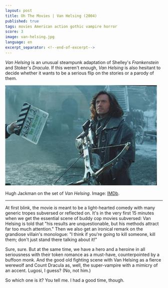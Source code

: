 ```yaml
---
layout: post
title: Oh The Movies | Van Helsing (2004)
published: true
tags: movies American action gothic vampire horror
score: 3
image: van-helsing.jpg
language: en
excerpt_separator: <!--end-of-excerpt-->
---
```

*Van Helsing* is an unusual steampunk adaptation of Shelley's *Frankenstein* and Stoker's *Dracula*. If this weren't enough, *Van Helsing* is also hesitant to decide whether it wants to be a serious flip on the stories or a parody of them.
<!--end-of-excerpt-->
<p><img src="/assets/van-helsing.jpg"></p>

<p>Hugh Jackman on the set of <i>Van Helsing</i>. Image: <a href="https://www.imdb.com/title/tt0338526/mediaviewer/rm1277597696" target="_blank">IMDb</a>.</p>

<hr>

At first blink, the movie *is* meant to be a light-hearted comedy with many generic tropes subversed or reflected on. It's in the very first 15 minutes when we get the essential scene of buddy cop movies subversed: Van Helsing is told that "his results are unquestionable, but his methods attract far too much attention." Then we also get an ironical remark on the grandiose villain's monologue: "I think if you're going to kill someone, kill them; don't just stand there talking about it!"

Sure, sure. But at the same time, we have a hero and a heroine in all seriousness with their token romance as a must-have, counterpointed by a buffoon monk. And the good old fighting scene with Van Helsing as a fierce werewolf and Count Dracula as, well, the super-vampire with a mimicry of an accent. Lugosi, I guess? (No, not him.)

So which one is it? You tell me. I had a good time, though.